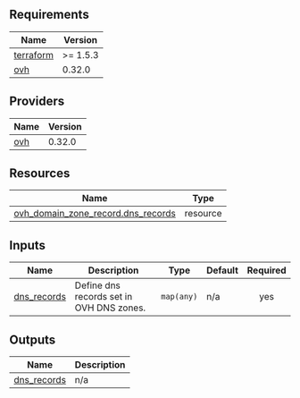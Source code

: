 <!-- BEGIN_TF_DOCS -->
## Requirements

| Name | Version |
|------|---------|
| <a name="requirement_terraform"></a> [terraform](#requirement\_terraform) | >= 1.5.3 |
| <a name="requirement_ovh"></a> [ovh](#requirement\_ovh) | 0.32.0 |

## Providers

| Name | Version |
|------|---------|
| <a name="provider_ovh"></a> [ovh](#provider\_ovh) | 0.32.0 |

## Resources

| Name | Type |
|------|------|
| [ovh_domain_zone_record.dns_records](https://registry.terraform.io/providers/ovh/ovh/0.32.0/docs/resources/domain_zone_record) | resource |

## Inputs

| Name | Description | Type | Default | Required |
|------|-------------|------|---------|:--------:|
| <a name="input_dns_records"></a> [dns\_records](#input\_dns\_records) | Define dns records set in OVH DNS zones. | `map(any)` | n/a | yes |

## Outputs

| Name | Description |
|------|-------------|
| <a name="output_dns_records"></a> [dns\_records](#output\_dns\_records) | n/a |
<!-- END_TF_DOCS -->